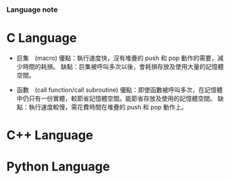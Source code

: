 ### Language note

C Language
===
* 巨集　(macro)
優點：執行速度快，沒有堆疊的 push 和 pop 動作的需要，減少時間的耗損。
缺點：巨集被呼叫多次以後，會耗損存放及使用大量的記憶體空間。

* 函數　(call function/call subroutine)
優點：即使函數被呼叫多次，在記憶體中仍只有一份實體，較節省記憶體空間。能節省存放及使用的記憶體空間。
缺點：執行速度較慢，需花費時間在堆疊的 push 和 pop 動作上。

C++ Language
===


Python Language
===

